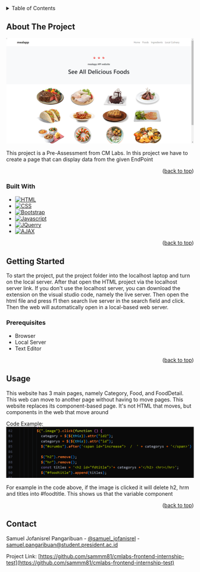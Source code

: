 <div id="top"></div>
<!-- TABLE OF CONTENTS -->
<details>
  <summary>Table of Contents</summary>
  <ol>
    <li>
      <a href="#about-the-project">About The Project</a>
      <ul>
        <li><a href="#built-with">Built With</a></li>
      </ul>
    </li>
    <li>
      <a href="#getting-started">Getting Started</a>
      <ul>
        <li><a href="#prerequisites">Prerequisites</a></li>
        <li><a href="#installation">Installation</a></li>
      </ul>
    </li>
    <li><a href="#usage">Usage</a></li>
    <li><a href="#roadmap">Roadmap</a></li>
    <li><a href="#contributing">Contributing</a></li>
    <li><a href="#license">License</a></li>
    <li><a href="#contact">Contact</a></li>
    <li><a href="#acknowledgments">Acknowledgments</a></li>
  </ol>
</details>



<!-- ABOUT THE PROJECT -->
## About The Project

![Teks alternatif](./images/Project.png)

This project is a Pre-Assessment from CM Labs. In this project we have to create a page that can display data from the given EndPoint

<p align="right">(<a href="#top">back to top</a>)</p>



### Built With

* [![HTML][HTML]][HTML-url]
* [![CSS][CSS]][CSS-url]
* [![Bootstrap][Bootstrap]][Bootstrap-url]
* [![Javascript][Javascript]][Javascript-url]
* [![JQuerry][JQuerry]][Jquerry-url]
* [![AJAX][AJAX]][AJAX-url]

<p align="right">(<a href="#top">back to top</a>)</p>



<!-- GETTING STARTED -->
## Getting Started
To start the project, put the project folder into the localhost laptop and turn on the local server. After that open the HTML project via the localhost server link. If you don't use the localhost server, you can download the extension on the visual studio code, namely the live server. Then open the html file and press f1 then search live server in the search field and click. Then the web will automatically open in a local-based web server.

### Prerequisites
* Browser
* Local Server
* Text Editor

<p align="right">(<a href="#top">back to top</a>)</p>



<!-- USAGE EXAMPLES -->
## Usage
This website has 3 main pages, namely Category, Food, and FoodDetail. This web can move to another page without having to move pages. This website replaces its component-based page. It's not HTML that moves, but components in the web that move around

Code Example:
![Teks alternatif](./images/CodeExample.png)

For example in the code above, if the image is clicked it will delete h2, hrm and titles into #foodtitle. This shows us that the variable component

<p align="right">(<a href="#top">back to top</a>)</p>



<!-- CONTACT -->
## Contact

Samuel Jofanisrel Pangaribuan - [@samuel_jofanisrel](instagram.com/samuel_jofanisrel) - samuel.pangaribuan@student.president.ac.id

Project Link: [https://github.com/sammm81/cmlabs-frontend-internship-test](https://github.com/sammm81/cmlabs-frontend-internship-test)

[Javascript-url]: https://www.javascript.com/
[Javascript]: https://img.shields.io/badge/-Javascript-yellow

[HTML-url]: https://developer.mozilla.org/en-US/docs/Web/HTML
[HTML]: https://img.shields.io/badge/-HTML-brightgreen

[CSS-url]: https://www.w3.org/Style/CSS/Overview.en.html
[CSS]: https://img.shields.io/badge/-CSS-blue

[JQuerry-url]: https://jquery.com/
[JQuerry]: https://img.shields.io/badge/-JQuerry-red

[AJAX-url]: https://api.jquery.com/Jquery.ajax/
[AJAX]: https://img.shields.io/badge/-ajax-yellowgreen


[Bootstrap-url]: https://getbootstrap.com/
[Bootstrap]: https://img.shields.io/badge/-Bootstrap-blue






